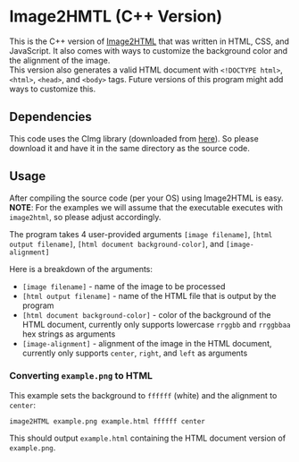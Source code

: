 # Image2HMTL (C++ Version)
This is the C++ version of [Image2HTML](https://github.com/AoiTokikawa/Image2HTML) that was written in HTML, CSS, and JavaScript. It also comes with ways to customize the background color and the alignment of the image.  
This version also generates a valid HTML document with `<!DOCTYPE html>`, `<html>`, `<head>`, and `<body>` tags. Future versions of this program might add ways to customize this.

## Dependencies
This code uses the CImg library (downloaded from [here](https://cimg.eu/download.html)). So please download it and have it in the same directory as the source code.

## Usage
After compiling the source code (per your OS) using Image2HTML is easy.  
**NOTE**: For the examples we will assume that the executable executes with `image2html`, so please adjust accordingly.  
  
The program takes 4 user-provided arguments `[image filename]`, `[html output filename]`, `[html document background-color]`, and `[image-alignment]`  
  
Here is a breakdown of the arguments:
  - `[image filename]` - name of the image to be processed
  - `[html output filename]` - name of the HTML file that is output by the program
  - `[html document background-color]` - color of the background of the HTML document, currently only supports lowercase `rrggbb` and `rrggbbaa` hex strings as arguments
  - `[image-alignment]` - alignment of the image in the HTML document, currently only supports `center`, `right`, and `left` as arguments

### Converting `example.png` to HTML
This example sets the background to `ffffff` (white) and the alignment to `center`:
```
image2HTML example.png example.html ffffff center
```
This should output `example.html` containing the HTML document version of `example.png`.
